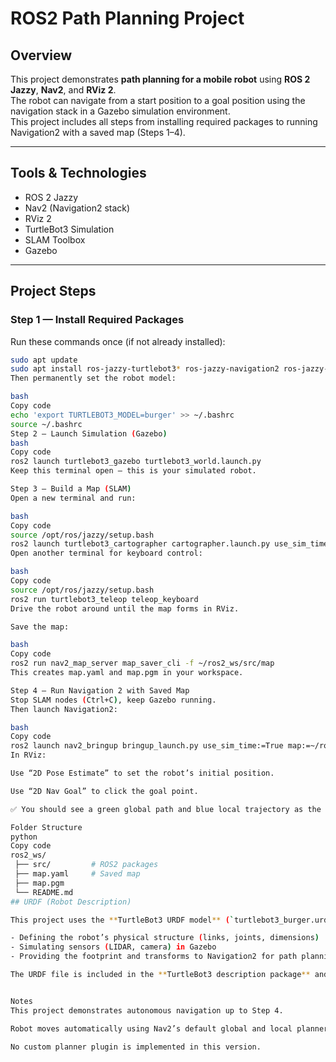 # ROS2 Path Planning Project

## Overview
This project demonstrates **path planning for a mobile robot** using **ROS 2 Jazzy**, **Nav2**, and **RViz 2**.  
The robot can navigate from a start position to a goal position using the navigation stack in a Gazebo simulation environment.  
This project includes all steps from installing required packages to running Navigation2 with a saved map (Steps 1–4).

---

## Tools & Technologies
- ROS 2 Jazzy
- Nav2 (Navigation2 stack)
- RViz 2
- TurtleBot3 Simulation
- SLAM Toolbox
- Gazebo

---

## Project Steps

### Step 1 — Install Required Packages
Run these commands once (if not already installed):
```bash
sudo apt update
sudo apt install ros-jazzy-turtlebot3* ros-jazzy-navigation2 ros-jazzy-nav2-bringup ros-jazzy-slam-toolbox
Then permanently set the robot model:

bash
Copy code
echo 'export TURTLEBOT3_MODEL=burger' >> ~/.bashrc
source ~/.bashrc
Step 2 — Launch Simulation (Gazebo)
bash
Copy code
ros2 launch turtlebot3_gazebo turtlebot3_world.launch.py
Keep this terminal open — this is your simulated robot.

Step 3 — Build a Map (SLAM)
Open a new terminal and run:

bash
Copy code
source /opt/ros/jazzy/setup.bash
ros2 launch turtlebot3_cartographer cartographer.launch.py use_sim_time:=True
Open another terminal for keyboard control:

bash
Copy code
source /opt/ros/jazzy/setup.bash
ros2 run turtlebot3_teleop teleop_keyboard
Drive the robot around until the map forms in RViz.

Save the map:

bash
Copy code
ros2 run nav2_map_server map_saver_cli -f ~/ros2_ws/src/map
This creates map.yaml and map.pgm in your workspace.

Step 4 — Run Navigation 2 with Saved Map
Stop SLAM nodes (Ctrl+C), keep Gazebo running.
Then launch Navigation2:

bash
Copy code
ros2 launch nav2_bringup bringup_launch.py use_sim_time:=True map:=~/ros2_ws/src/map.yaml
In RViz:

Use “2D Pose Estimate” to set the robot’s initial position.

Use “2D Nav Goal” to click the goal point.

✅ You should see a green global path and blue local trajectory as the robot moves.

Folder Structure
python
Copy code
ros2_ws/
 ├── src/         # ROS2 packages
 ├── map.yaml     # Saved map
 ├── map.pgm
 └── README.md
## URDF (Robot Description)

This project uses the **TurtleBot3 URDF model** (`turtlebot3_burger.urdf.xacro`) for:

- Defining the robot’s physical structure (links, joints, dimensions)
- Simulating sensors (LIDAR, camera) in Gazebo
- Providing the footprint and transforms to Navigation2 for path planning

The URDF file is included in the **TurtleBot3 description package** and loaded automatically during simulation.


Notes
This project demonstrates autonomous navigation up to Step 4.

Robot moves automatically using Nav2’s default global and local planners.

No custom planner plugin is implemented in this version.


